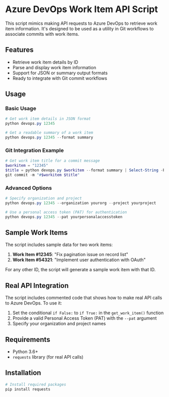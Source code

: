 # Azure DevOps Work Item API Script

This script mimics making API requests to Azure DevOps to retrieve work item information. It's designed to be used as a utility in Git workflows to associate commits with work items.

## Features

- Retrieve work item details by ID
- Parse and display work item information
- Support for JSON or summary output formats
- Ready to integrate with Git commit workflows

## Usage

### Basic Usage

```powershell
# Get work item details in JSON format
python devops.py 12345

# Get a readable summary of a work item
python devops.py 12345 --format summary
```

### Git Integration Example

```powershell
# Get work item title for a commit message
$workitem = "12345"
$title = python devops.py $workitem --format summary | Select-String -Pattern "Work Item #\d+ - (.+)" | ForEach-Object { $_.Matches.Groups[1].Value }
git commit -m "#$workitem $title"
```

### Advanced Options

```powershell
# Specify organization and project
python devops.py 12345 --organization yourorg --project yourproject

# Use a personal access token (PAT) for authentication
python devops.py 12345 --pat yourpersonalaccesstoken
```

## Sample Work Items

The script includes sample data for two work items:

1. **Work Item #12345**: "Fix pagination issue on record list"
2. **Work Item #54321**: "Implement user authentication with OAuth"

For any other ID, the script will generate a sample work item with that ID.

## Real API Integration

The script includes commented code that shows how to make real API calls to Azure DevOps. To use it:

1. Set the conditional `if False:` to `if True:` in the `get_work_item()` function
2. Provide a valid Personal Access Token (PAT) with the `--pat` argument
3. Specify your organization and project names

## Requirements

- Python 3.6+
- `requests` library (for real API calls)

## Installation

```powershell
# Install required packages
pip install requests
```
